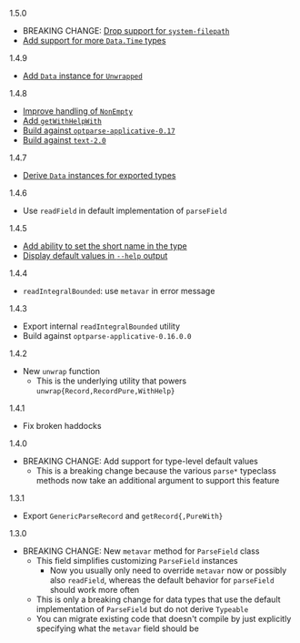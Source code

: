 1.5.0

* BREAKING CHANGE: [Drop support for `system-filepath`](https://github.com/Gabriella439/optparse-generic/pull/106)
* [Add support for more `Data.Time` types](https://github.com/Gabriella439/optparse-generic/pull/102)

1.4.9

* [Add `Data` instance for `Unwrapped`](https://github.com/Gabriella439/optparse-generic/pull/100)

1.4.8

* [Improve handling of `NonEmpty`](https://github.com/Gabriella439/optparse-generic/pull/98)
* [Add `getWithHelpWith`](https://github.com/Gabriella439/Haskell-Optparse-Generic-Library/pull/94)
* [Build against `optparse-applicative-0.17`](https://github.com/Gabriella439/Haskell-Optparse-Generic-Library/pull/92)
* [Build against `text-2.0`](https://github.com/Gabriella439/optparse-generic/pull/91)

1.4.7

* [Derive `Data` instances for exported types](https://github.com/Gabriel439/Haskell-Optparse-Generic-Library/pull/89)

1.4.6

* Use `readField` in default implementation of `parseField`

1.4.5

* [Add ability to set the short name in the type](https://github.com/Gabriel439/Haskell-Optparse-Generic-Library/pull/84)
* [Display default values in `--help` output](https://github.com/Gabriel439/Haskell-Optparse-Generic-Library/pull/83)

1.4.4

* `readIntegralBounded`: use `metavar` in error message

1.4.3

* Export internal `readIntegralBounded` utility
* Build against `optparse-applicative-0.16.0.0`

1.4.2

* New `unwrap` function
    * This is the underlying utility that powers
      `unwrap{Record,RecordPure,WithHelp}`

1.4.1

* Fix broken haddocks

1.4.0

* BREAKING CHANGE: Add support for type-level default values
    * This is a breaking change because the various `parse*` typeclass methods
      now take an additional argument to support this feature

1.3.1

* Export `GenericParseRecord` and `getRecord{,PureWith}`

1.3.0

* BREAKING CHANGE: New `metavar` method for `ParseField` class
    * This field simplifies customizing `ParseField` instances
        * Now you usually only need to override `metavar` now or possibly also
          `readField`, whereas the default behavior for `parseField` should work
          more often
    * This is only a breaking change for data types that use the default
      implementation of `ParseField` but do not derive `Typeable`
    * You can migrate existing code that doesn't compile by just explicitly
      specifying what the `metavar` field should be
